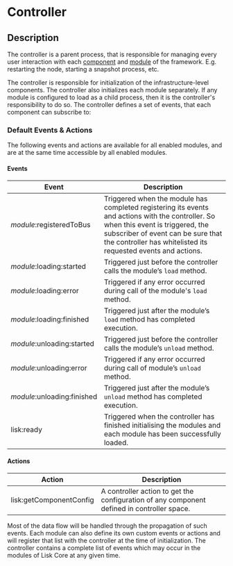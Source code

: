 # Controller

## Description

The controller is a parent process, that is responsible for managing every user interaction with each [component](../components/README.md) and [module](../modules/README.md) of the framework.
E.g. restarting the node, starting a snapshot process, etc.

The controller is responsible for initialization of the infrastructure-level components.
The controller also initializes each module separately.
If any module is configured to load as a child process, then it is the controller's responsibility to do so.
The controller defines a set of events, that each component can subscribe to:

### Default Events & Actions

The following events and actions are available for all enabled modules, and are at the same time accessible by all enabled modules.

#### Events

| Event                       | Description                                                                                                                                                                                                                                |
| --------------------------- | ------------------------------------------------------------------------------------------------------------------------------------------------------------------------------------------------------------------------------------------ |
| _module_:registeredToBus    | Triggered when the module has completed registering its events and actions with the controller. So when this event is triggered, the subscriber of event can be sure that the controller has whitelisted its requested events and actions. |
| _module_:loading:started    | Triggered just before the controller calls the module’s `load` method.                                                                                                                                                                     |
| _module_:loading:error      | Triggered if any error occurred during call of the module's `load` method.                                                                                                                                                                 |
| _module_:loading:finished   | Triggered just after the module’s `load` method has completed execution.                                                                                                                                                                   |
| _module_:unloading:started  | Triggered just before the controller calls the module’s `unload` method.                                                                                                                                                                   |
| _module_:unloading:error    | Triggered if any error occurred during call of module’s `unload` method.                                                                                                                                                                   |
| _module_:unloading:finished | Triggered just after the module’s `unload` method has completed execution.                                                                                                                                                                 |
| lisk:ready                  | Triggered when the controller has finished initialising the modules and each module has been successfully loaded.                                                                                                                          |

#### Actions

| Action                  | Description                                                                                |
| ----------------------- | ------------------------------------------------------------------------------------------ |
| lisk:getComponentConfig | A controller action to get the configuration of any component defined in controller space. |

Most of the data flow will be handled through the propagation of such events.
Each module can also define its own custom events or actions and will register that list with the controller at the time of initialization.
The controller contains a complete list of events which may occur in the modules of Lisk Core at any given time.

